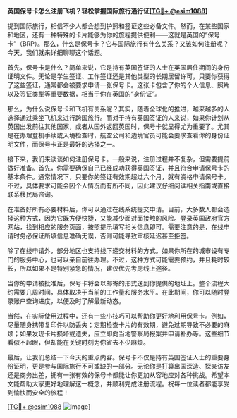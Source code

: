 **英国保号卡怎么注册飞机？轻松掌握国际旅行通行证[[TG💪+ @esim1088](https://t.me/s/esim1088)]**

提到国际旅行，相信不少人都会想到护照和签证这些必备文件。然而，在某些国家和地区，还有一种特殊的卡片能够为你的旅程提供便利——这就是英国的“保号卡”（BRP）。那么，什么是保号卡？它与国际旅行有什么关系？又该如何注册呢？今天，我们就来详细聊聊这个话题。

首先，保号卡是什么？简单来说，它是持有英国签证的人士在英国居住期间的身份证明文件。无论是学生签证、工作签证还是其他类型的长期居留许可，只要你获得了这些签证，通常都会被要求申请一张保号卡。这张卡包含了你的个人信息、照片以及签证类型等重要数据，相当于你在英国的“身份证”。

那么，为什么说保号卡和飞机有关系呢？其实，随着全球化的推进，越来越多的人选择通过乘坐飞机来进行跨国旅行。而对于持有英国签证的人来说，如果你计划从英国出发前往其他国家，或者从国外返回英国时，保号卡就显得尤为重要了。尤其是在办理登机手续或入境检查时，航空公司和边境官员可能会要求查看你的身份证明文件，而保号卡正是最好的选择之一。

接下来，我们来谈谈如何注册保号卡。一般来说，注册过程并不复杂，但需要提前做好准备。首先，你需要确保自己已经成功获得英国签证，并且符合申请保号卡的基本条件。通常情况下，只要你的签证有效期超过六个月，就有资格申请保号卡。不过，具体要求可能会因个人情况而有所不同，因此建议仔细阅读相关指南或直接联系移民局咨询。

在准备好所有必要材料后，你可以通过在线系统提交申请。目前，大多数人都会选择这种方式，因为它既方便快捷，又能减少面对面接触的风险。登录英国政府官方网站，找到相应的服务页面，按照提示填写相关信息即可。需要注意的是，在线申请时务必保证所填信息准确无误，否则可能导致审核延迟甚至拒签。

除了在线申请外，部分地区也支持线下递交材料的方式。如果你所在的城市设有专门的服务中心，也可以亲自前往办理。不过，这种方式可能需要预约，并且耗时较长，所以如果不是特别紧急的情况，建议优先考虑线上途径。

当你的申请被批准后，保号卡将会以邮寄的形式送到你提供的地址上。整个流程大约需要几周时间，具体取决于当前的工作量和服务水平。在此期间，你可以随时登录账户查询进度，以便及时了解最新动态。

当然，在实际使用过程中，还有一些小技巧可以帮助你更好地利用保号卡。例如，尽量随身携带复印件以防丢失；定期检查卡片的有效期，避免过期导致不必要的麻烦；如果发现卡片损坏或遗失，应立即向当地警察局报案并申请补办等。这些细节看似不起眼，但却能在关键时刻为你省去不少麻烦。

最后，让我们总结一下今天的重点内容。保号卡不仅是持有英国签证人士的重要身份证明，更是参与国际旅行不可或缺的一部分。无论你是打算出国深造、探亲访友还是商务出差，拥有一张有效的保号卡都能让你更加从容地应对各种挑战。希望本文能帮助大家更好地理解这一概念，并顺利完成注册流程。祝每一位读者都能享受到愉快而安全的旅程！

[[TG💪+ @esim1088](https://t.me/s/esim1088) ![Image](https://i.postimg.cc/4NQfJmqS/Snipaste-2025-05-13-00-14-12.png)]